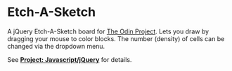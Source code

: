 # Etch-A-Sketch

A jQuery Etch-A-Sketch board for [The Odin Project](http://www.theodinproject.com/). Lets you draw by dragging your mouse to color blocks. The number (density) of cells can be changed via the dropdown menu.

See **[Project: Javascript/jQuery](http://www.theodinproject.com/web-development-101/javascript-and-jquery)** for details.

